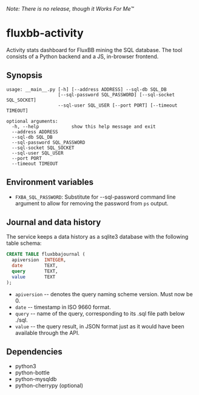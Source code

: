 *Note: There is no release, though it Works For Me™*

# fluxbb-activity

Activity stats dashboard for FluxBB mining the SQL database. The tool
consists of a Python backend and a JS, in-browser frontend.

## Synopsis

```
usage: __main__.py [-h] [--address ADDRESS] --sql-db SQL_DB
                   [--sql-password SQL_PASSWORD] [--sql-socket SQL_SOCKET]
                   --sql-user SQL_USER [--port PORT] [--timeout TIMEOUT]

optional arguments:
  -h, --help            show this help message and exit
  --address ADDRESS
  --sql-db SQL_DB
  --sql-password SQL_PASSWORD
  --sql-socket SQL_SOCKET
  --sql-user SQL_USER
  --port PORT
  --timeout TIMEOUT
```

## Environment variables

* `FXBA_SQL_PASSWORD`: Substitute for --sql-password command line
  argument to allow for removing the password from `ps` output.

## Journal and data history

The service keeps a data history as a sqlite3 database with the
following table schema:

```sql
CREATE TABLE fluxbbajournal (
  apiversion  INTEGER,
  date        TEXT,
  query       TEXT,
  value       TEXT
);
```

* `apiversion` -- denotes the query naming scheme version.
  Must now be 0.
* `date` -- timestamp in ISO 9660 format.
* `query` -- name of the query, corresponding to its .sql file path
  below ./sql.
* `value` -- the query result, in JSON format just as it would have been
  available through the API.

## Dependencies

* python3
* python-bottle
* python-mysqldb
* python-cherrypy (optional)
